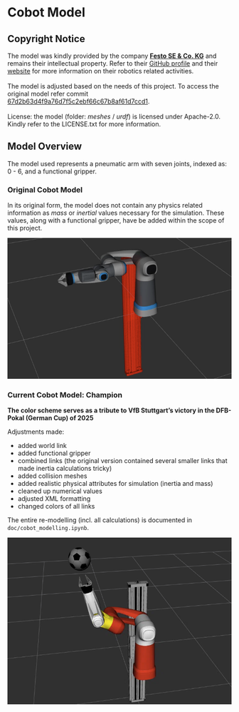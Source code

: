 # Cobot Model

## Copyright Notice
The model was kindly provided by the company [**Festo SE & Co. KG**](https://www.festo.com/) and remains their intellectual property. Refer to their [GitHub profile](https://github.com/Festo-se) and their [website](https://www.festo.com/de/en/e/about-festo/blog/robotics-id_9229-1153/) for more information on their robotics related activities.
<br/>
<br/>
The model is adjusted based on the needs of this project. To access the original model refer commit [67d2b63d4f9a76d7f5c2ebf66c67b8af61d7ccd1](https://github.com/robgineer/artbot/commit/67d2b63d4f9a76d7f5c2ebf66c67b8af61d7ccd1).
<br/>
<br/>
License: the model (folder: *meshes* / *urdf*) is licensed under Apache-2.0. Kindly refer to the LICENSE.txt for more information.

## Model Overview

The model used represents a pneumatic arm with seven joints, indexed as: 0 - 6, and a functional gripper. <br/>

### Original Cobot Model

In its original form, the model does not contain any physics related information as *mass* or *inertial* values necessary for the simulation. These values, along with a functional gripper, have be added within the scope of this project.
<br/>

![Original Cobot Model](img/festo_cobot_original.png)


### Current Cobot Model: Champion

**The color scheme serves as a tribute to VfB Stuttgart’s victory in the DFB-Pokal (German Cup) of 2025**

Adjustments made:
* added world link
* added functional gripper
* combined links (the original version contained several smaller links that made inertia calculations tricky)
* added collision meshes
* added realistic physical attributes for simulation (inertia and mass)
* cleaned up numerical values
* adjusted XML formatting
* changed colors of all links

The entire re-modelling (incl. all calculations) is documented in ```doc/cobot_modelling.ipynb```.

![Latest Cobot Model](img/festo_cobot_champion.png)

